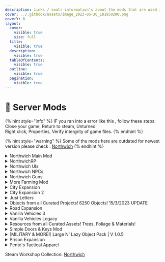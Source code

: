 ```yaml
---
description: Links / small information's about the mods that are used in Northwich.
cover: ../.gitbook/assets/image_2023-06-30_181950200.png
coverY: 0
layout:
  cover:
    visible: true
    size: full
  title:
    visible: true
  description:
    visible: true
  tableOfContents:
    visible: true
  outline:
    visible: true
  pagination:
    visible: true
---
```


# 📂 Server Mods

{% hint style="info" %}
IF you ran into a error like this <img src="../.gitbook/assets/image (47).png" alt="" data-size="line">, follow these steps:\
Close your game, Return to steam, Unturned\
Right click, Properties, Verify intergrity of game files.
{% endhint %}

{% hint style="warning" %}
Some of the mods here are outdated for newest version please check : [Northwich](https://steamcommunity.com/sharedfiles/filedetails/?id=3026038523)
{% endhint %}

<details>

<summary><img src="../.gitbook/assets/image (44).png" alt="" data-size="line">Northwich Main Mod</summary>

[https://steamcommunity.com/sharedfiles/filedetails/?id=2995576162](https://steamcommunity.com/sharedfiles/filedetails/?id=2995576162)

Mod Requires: [City Expansion](https://steamcommunity.com/workshop/filedetails/?id=1835889097), [City Expansion 2](https://steamcommunity.com/workshop/filedetails/?id=1935236838), [Just Letters](https://steamcommunity.com/workshop/filedetails/?id=2351854662), [Northwich NPCs](https://steamcommunity.com/workshop/filedetails/?id=2989216558), [NorthwichRP](https://steamcommunity.com/workshop/filedetails/?id=2919188569), [Objects from all Curated Projects! 6250 Objects! 15/3/2023 UPDATE](https://steamcommunity.com/workshop/filedetails/?id=2899489911), [Road Expansion](https://steamcommunity.com/workshop/filedetails/?id=1771005393), [Vanilla Vehicles 3](https://steamcommunity.com/workshop/filedetails/?id=2726825602), [Vanilla Vehicles Legacy](https://steamcommunity.com/workshop/filedetails/?id=2907647264), [Resources from all Curated Assets! Trees, Foliage & Materials!](https://steamcommunity.com/workshop/filedetails/?id=2941229986), [Simple Doors & Keys Mod](https://steamcommunity.com/workshop/filedetails/?id=2887839342), [\[MILITARY & MORE!\] Large N' Lazy Object Pack | V 1.0.5](https://steamcommunity.com/workshop/filedetails/?id=2812497760)

</details>

<details>

<summary><img src="../.gitbook/assets/image (41).png" alt="" data-size="line">NorthwichRP</summary>

[https://steamcommunity.com/sharedfiles/filedetails/?id=2919188569](https://steamcommunity.com/sharedfiles/filedetails/?id=2919188569)

Modpack will be whitelisted only for the Northwich RP server in the future. Using items from here might only cause you complications in the future.

</details>

<details>

<summary><img src="../.gitbook/assets/image (45).png" alt="" data-size="line">Northwich UIs</summary>

[https://steamcommunity.com/sharedfiles/filedetails/?id=2995040356](https://steamcommunity.com/sharedfiles/filedetails/?id=2995040356)

</details>

<details>

<summary><img src="../.gitbook/assets/image (40).png" alt="" data-size="line">Northwich NPCs</summary>

[https://steamcommunity.com/sharedfiles/filedetails/?id=2989216558](https://steamcommunity.com/sharedfiles/filedetails/?id=2989216558)

</details>

<details>

<summary><img src="../.gitbook/assets/image (46).png" alt="" data-size="line">Northwich Guns</summary>

[https://steamcommunity.com/sharedfiles/filedetails/?id=3002027819](https://steamcommunity.com/sharedfiles/filedetails/?id=3002027819)

</details>

<details>

<summary><img src="../.gitbook/assets/image (43).png" alt="" data-size="line">More Farming Mod</summary>

[https://steamcommunity.com/sharedfiles/filedetails/?id=1232252658](https://steamcommunity.com/sharedfiles/filedetails/?id=1232252658)\
This is a comprehensive expansion mod which enrich PvE life mainly about farming and housing. New animals and crop seeds will spawn naturally in the official maps (except curated maps). It also has a useful function to help you organize items. Press the subscribe button and restart the game to complete the mod installation.

</details>

<details>

<summary><img src="../.gitbook/assets/City Expansion.png" alt="" data-size="line">City Expansion</summary>

[https://steamcommunity.com/sharedfiles/filedetails/?id=1835889097](https://steamcommunity.com/sharedfiles/filedetails/?id=1835889097)\
This expansion contains 45 only objects for your cities. The mod is still on progress, so i will be adding some objects each week or month.

</details>

<details>

<summary><img src="../.gitbook/assets/City Expansion 2.png" alt="" data-size="line">City Expansion 2</summary>

[https://steamcommunity.com/sharedfiles/filedetails/?id=1935236838](https://steamcommunity.com/sharedfiles/filedetails/?id=1935236838)\
Do not reupload the mod or edit the models without Nardo's permission

</details>

<details>

<summary><img src="../.gitbook/assets/Letters.png" alt="" data-size="line">Just Letters</summary>

[https://steamcommunity.com/sharedfiles/filedetails/?id=2351854662](https://steamcommunity.com/sharedfiles/filedetails/?id=2351854662)\
Objects-letters. Simple. This is Small object type. No collision. Full English alphabet. Black and white colors. Capital and lowercase versions. LODs for optimisation included.\
\
Reupload, side publication or monetization anywhere NOT ALLOWED. This will enforce DMCA takedown from Second Cog's side.

</details>

<details>

<summary><img src="../.gitbook/assets/Objects from all Curated Projects!.png" alt="" data-size="line">Objects from all Curated Projects! 6250 Objects! 15/3/2023 UPDATE</summary>

Ever wanted one _specific_ object from some curated project? Well now you can have almost every single object from curated projects, it is only 150mb, that's not too much compared to the +2,5gb for all curated projects combined.

</details>

<details>

<summary><img src="../.gitbook/assets/Road Expansion.png" alt="" data-size="line">Road Expansion</summary>

[https://steamcommunity.com/sharedfiles/filedetails/?id=1771005393](https://steamcommunity.com/sharedfiles/filedetails/?id=1771005393)\
This mod was created for the people who have difficult making sidewalk and that kind of things.

</details>

<details>

<summary><img src="../.gitbook/assets/Vanilla Vehicle 3.png" alt="" data-size="line">Vanilla Vehicles 3 </summary>

[https://steamcommunity.com/sharedfiles/filedetails/?id=2726825602](https://steamcommunity.com/sharedfiles/filedetails/?id=2726825602)\
More Info on: [vehicle](vehicle/ "mention")

</details>

<details>

<summary><img src="../.gitbook/assets/Vanilla Vehicle Legacy.png" alt="" data-size="line">Vanilla Vehicles Legacy </summary>

[https://steamcommunity.com/sharedfiles/filedetails/?id=2907647264](https://steamcommunity.com/sharedfiles/filedetails/?id=2907647264)\
More Info on: [vehicle-old.md](vehicle/vehicle-old.md "mention")

</details>

<details>

<summary><img src="../.gitbook/assets/Resources from all Curated Assets!.png" alt="" data-size="line">Resources from all Curated Assets! Trees, Foliage &#x26; Materials!</summary>

[https://steamcommunity.com/sharedfiles/filedetails/?id=2941229986](https://steamcommunity.com/sharedfiles/filedetails/?id=2941229986)\
This mod has specifically only Trees, Foliage & Materials from across all Curated Projects! Instead of downloading every single mod, you can just use this and cut down the size of mods drastically! There's 209 resources; bushes, trees, metal nodes.

</details>

<details>

<summary><img src="../.gitbook/assets/Simple Doors &#x26; Keys Mod.png" alt="" data-size="line">Simple Doors &#x26; Keys Mod</summary>

[https://steamcommunity.com/sharedfiles/filedetails/?id=2887839342](https://steamcommunity.com/sharedfiles/filedetails/?id=2887839342)\
A mod for the map-maker.

</details>

<details>

<summary><img src="../.gitbook/assets/Large n Lazy Object.png" alt="" data-size="line">[MILITARY &#x26; MORE!] Large N' Lazy Object Pack | V 1.0.5</summary>

[https://steamcommunity.com/sharedfiles/filedetails/?id=2812497760](https://steamcommunity.com/sharedfiles/filedetails/?id=2812497760)

Now with Large N' Lazy, You can give your maps much more flavor and variety! With over 200+ Ready-to-use buildings of various types, from small homes all the way to massive casinos, you can build many new and interesting locations.

</details>

<details>

<summary><img src="../.gitbook/assets/image (249).png" alt="" data-size="line">Prison Expansion</summary>

[https://steamcommunity.com/sharedfiles/filedetails/?id=2255493841](https://steamcommunity.com/sharedfiles/filedetails/?id=2255493841)

Prision Expansion is one of the newest mods made by me using masterbundle and i'm still making new expansions for the future, so stay tuned and join to our [Discord Server](https://discord.com/invite/rtcWEaF).

</details>

<details>

<summary><img src="../.gitbook/assets/image (250).png" alt="" data-size="line">Pento's Tactical Apparel</summary>

[https://steamcommunity.com/sharedfiles/filedetails/?id=1727733956](https://steamcommunity.com/sharedfiles/filedetails/?id=1727733956)



This mod adds tactical clothes and gear to the game. I made this due to the boring selection of clothing both in the based game and other mods.

</details>

Steam Workshop Collection: [Northwich](https://steamcommunity.com/sharedfiles/filedetails/?id=3026038523)


